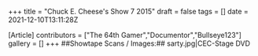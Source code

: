 +++
title = "Chuck E. Cheese's Show 7 2015"
draft = false
tags = []
date = 2021-12-10T13:11:28Z

[Article]
contributors = ["The 64th Gamer","Documentor","Bullseye123"]
gallery = []
+++
##Showtape Scans / Images:##
<gallery>
sarty.jpg|CEC-Stage DVD
</gallery>